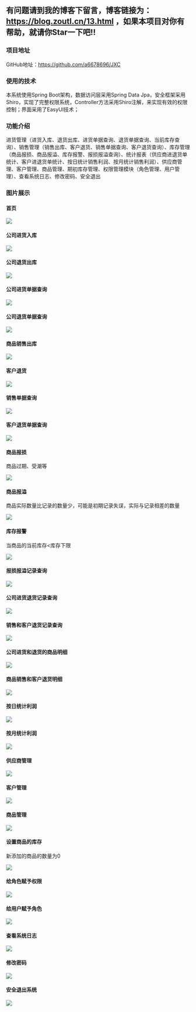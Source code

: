 ## 有问题请到我的博客下留言，博客链接为：https://blog.zoutl.cn/13.html ，如果本项目对你有帮助，就请你Star一下吧!!

### 项目地址

GitHub地址：https://github.com/a6678696/JXC

### 使用的技术

本系统使用Spring Boot架构，数据访问层采用Spring Data Jpa，安全框架采用Shiro，实现了完整权限系统，Controller方法采用Shiro注解，来实现有效的权限控制；界面采用了EasyUI技术；

### 功能介绍

进货管理（进货入库、退货出库、进货单据查询、退货单据查询、当前库存查询）、销售管理（销售出库、客户退货、销售单据查询、客户退货查询）、库存管理（商品报损、商品报溢、库存报警、报损报溢查询）、统计报表（供应商进退货单统计、客户进退货单统计、按日统计销售利润、按月统计销售利润）、供应商管理、客户管理、商品管理、期初库存管理、权限管理模块（角色管理、用户管理）、查看系统日志、修改密码、安全退出

### 图片展示

#### 首页

![](https://image.zoutl.cn/hexo-blog/blogImage/20201011113454.jpg)

#### 公司进货入库

![](https://image.zoutl.cn/hexo-blog/blogImage/20201011113340.jpg)

#### 公司退货出库

![](https://image.zoutl.cn/hexo-blog/blogImage/20201011113526.jpg)

#### 公司进货单据查询

![](https://image.zoutl.cn/hexo-blog/blogImage/20201011113610.jpg)

#### 公司退货单据查询

![](https://image.zoutl.cn/hexo-blog/blogImage/20201015031019.jpg)

#### 商品销售出库

![](https://image.zoutl.cn/hexo-blog/blogImage/20201011113829.jpg)

#### 客户退货

![](https://image.zoutl.cn/hexo-blog/blogImage/20201011113901.jpg)

#### 销售单据查询

![](https://image.zoutl.cn/hexo-blog/blogImage/20201011113932.jpg)

#### 客户退货单据查询

![](https://image.zoutl.cn/hexo-blog/blogImage/20201011114014.jpg)

#### 商品报损

商品过期、受潮等

![](https://image.zoutl.cn/hexo-blog/blogImage/20201011114108.jpg)

#### 商品报溢

商品实际数量比记录的数量少，可能是初期记录失误，实际与记录相差的数量

![](https://image.zoutl.cn/hexo-blog/blogImage/20201011114146.jpg)

#### 库存报警

当商品的当前库存<库存下限

![](https://image.zoutl.cn/hexo-blog/blogImage/20201011114235.jpg)

#### 报损报溢记录查询

![](https://image.zoutl.cn/hexo-blog/blogImage/20201011114320.jpg)

#### 公司进货退货记录查询

![](https://image.zoutl.cn/hexo-blog/blogImage/20201011114402.jpg)

#### 销售和客户退货记录查询

![](https://image.zoutl.cn/hexo-blog/blogImage/20201011114442.jpg)

#### 公司进货和退货的商品明细

![](https://image.zoutl.cn/hexo-blog/blogImage/20201015024805.jpg)

#### 商品销售和客户退货明细

![](https://image.zoutl.cn/hexo-blog/blogImage/20201015024834.jpg)

#### 按日统计利润

![](https://image.zoutl.cn/hexo-blog/blogImage/20201015024918.jpg)

#### 按月统计利润

![](https://image.zoutl.cn/hexo-blog/blogImage/20201015025019.jpg)

#### 供应商管理

![](https://image.zoutl.cn/hexo-blog/blogImage/20201015025056.jpg)

#### 客户管理

![](https://image.zoutl.cn/hexo-blog/blogImage/20201015025127.jpg)

#### 商品管理

![](https://image.zoutl.cn/hexo-blog/blogImage/20201015025210.jpg)

#### 设置商品的库存

新添加的商品的数量为0

![](https://image.zoutl.cn/hexo-blog/blogImage/20201015025246.jpg)

#### 给角色赋予权限

![](https://image.zoutl.cn/hexo-blog/blogImage/20201015025323.jpg)

#### 给用户赋予角色

![](https://image.zoutl.cn/hexo-blog/blogImage/20201015025402.jpg)

#### 查看系统日志

![](https://image.zoutl.cn/hexo-blog/blogImage/20201015025434.jpg)

#### 修改密码

![](https://image.zoutl.cn/hexo-blog/blogImage/20201015025516.jpg)

#### 安全退出系统

![](https://image.zoutl.cn/hexo-blog/blogImage/20201015025550.jpg)
